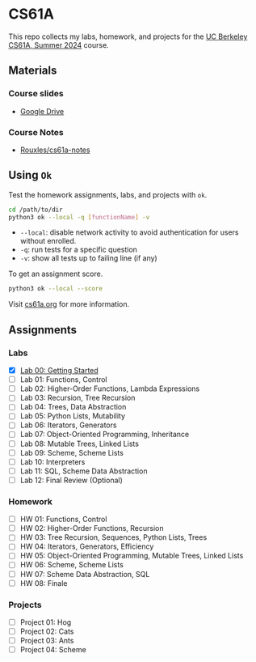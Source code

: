 # CS61A
This repo collects my labs, homework, and projects for the [UC Berkeley CS61A, Summer 2024](https://cs61a.org/) course.

## Materials
### Course slides
- [Google Drive](https://drive.google.com/drive/folders/1I1N4RVM4NI44g2SG_h7WZEsm_hh8b3kG?usp=sharing)

### Course Notes
- [Rouxles/cs61a-notes](https://cs61a.rouxl.es/)

## Using `Ok`
Test the homework assignments, labs, and projects with `ok`.
```bash
cd /path/to/dir
python3 ok --local -q [functionName] -v
```
- `--local`: disable network activity to avoid authentication for users without enrolled.
- `-q`: run tests for a specific question
- `-v`: show all tests up to failing line (if any)

To get an assignment score.
```bash
python3 ok --local --score
```

Visit [cs61a.org](https://cs61a.org/articles/using-ok) for more information.

## Assignments
### Labs
- [X] [Lab 00: Getting Started](./labs/lab00/lab00.py)
- [ ] Lab 01: Functions, Control
- [ ] Lab 02: Higher-Order Functions, Lambda Expressions
- [ ] Lab 03: Recursion, Tree Recursion
- [ ] Lab 04: Trees, Data Abstraction
- [ ] Lab 05: Python Lists, Mutability
- [ ] Lab 06: Iterators, Generators
- [ ] Lab 07: Object-Oriented Programming, Inheritance
- [ ] Lab 08: Mutable Trees, Linked Lists
- [ ] Lab 09: Scheme, Scheme Lists
- [ ] Lab 10: Interpreters
- [ ] Lab 11: SQL, Scheme Data Abstraction
- [ ] Lab 12: Final Review (Optional)

### Homework
- [ ] HW 01: Functions, Control
- [ ] HW 02: Higher-Order Functions, Recursion
- [ ] HW 03: Tree Recursion, Sequences, Python Lists, Trees
- [ ] HW 04: Iterators, Generators, Efficiency
- [ ] HW 05: Object-Oriented Programming, Mutable Trees, Linked Lists
- [ ] HW 06: Scheme, Scheme Lists
- [ ] HW 07: Scheme Data Abstraction, SQL
- [ ] HW 08: Finale

### Projects
- [ ] Project 01: Hog
- [ ] Project 02: Cats
- [ ] Project 03: Ants
- [ ] Project 04: Scheme
